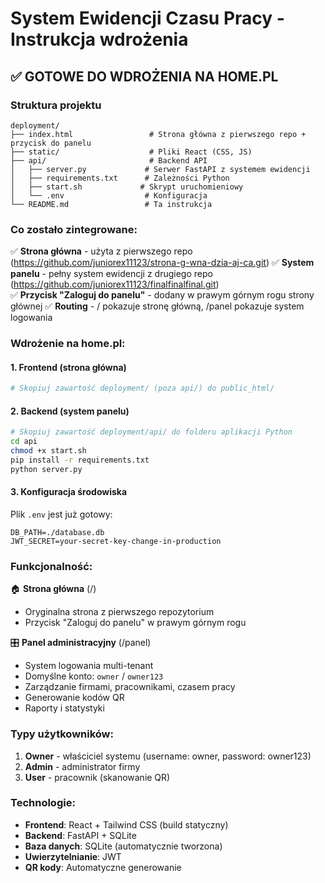 # System Ewidencji Czasu Pracy - Instrukcja wdrożenia

## ✅ GOTOWE DO WDROŻENIA NA HOME.PL

### Struktura projektu

```
deployment/
├── index.html                 # Strona główna z pierwszego repo + przycisk do panelu
├── static/                    # Pliki React (CSS, JS)
├── api/                       # Backend API
│   ├── server.py             # Serwer FastAPI z systemem ewidencji
│   ├── requirements.txt      # Zależności Python
│   ├── start.sh             # Skrypt uruchomieniowy
│   └── .env                  # Konfiguracja
└── README.md                 # Ta instrukcja
```

### Co zostało zintegrowane:

✅ **Strona główna** - użyta z pierwszego repo (https://github.com/juniorex11123/strona-g-wna-dzia-aj-ca.git)
✅ **System panelu** - pełny system ewidencji z drugiego repo (https://github.com/juniorex11123/finalfinalfinal.git)  
✅ **Przycisk "Zaloguj do panelu"** - dodany w prawym górnym rogu strony głównej
✅ **Routing** - / pokazuje stronę główną, /panel pokazuje system logowania

### Wdrożenie na home.pl:

#### 1. Frontend (strona główna)
```bash
# Skopiuj zawartość deployment/ (poza api/) do public_html/
```

#### 2. Backend (system panelu)
```bash
# Skopiuj zawartość deployment/api/ do folderu aplikacji Python
cd api
chmod +x start.sh
pip install -r requirements.txt
python server.py
```

#### 3. Konfiguracja środowiska
Plik `.env` jest już gotowy:
```
DB_PATH=./database.db
JWT_SECRET=your-secret-key-change-in-production
```

### Funkcjonalność:

🏠 **Strona główna** (/)
- Oryginalna strona z pierwszego repozytorium
- Przycisk "Zaloguj do panelu" w prawym górnym rogu

🎛️ **Panel administracyjny** (/panel)
- System logowania multi-tenant
- Domyślne konto: `owner` / `owner123`
- Zarządzanie firmami, pracownikami, czasem pracy
- Generowanie kodów QR
- Raporty i statystyki

### Typy użytkowników:
1. **Owner** - właściciel systemu (username: owner, password: owner123)
2. **Admin** - administrator firmy
3. **User** - pracownik (skanowanie QR)

### Technologie:
- **Frontend**: React + Tailwind CSS (build statyczny)
- **Backend**: FastAPI + SQLite
- **Baza danych**: SQLite (automatycznie tworzona)
- **Uwierzytelnianie**: JWT
- **QR kody**: Automatyczne generowanie
